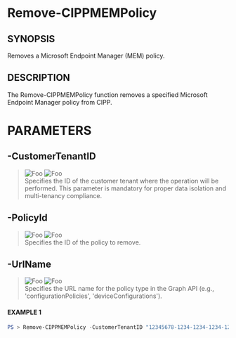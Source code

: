 # Remove-CIPPMEMPolicy
## SYNOPSIS
Removes a Microsoft Endpoint Manager (MEM) policy.
## DESCRIPTION
The Remove-CIPPMEMPolicy function removes a specified Microsoft Endpoint Manager policy from CIPP.
# PARAMETERS

## **-CustomerTenantID**
> ![Foo](https://img.shields.io/badge/Type-String-Blue?) ![Foo](https://img.shields.io/badge/Mandatory-TRUE-Red?) \
Specifies the ID of the customer tenant where the operation will be performed. This parameter is mandatory for proper data isolation and multi-tenancy compliance.

  ## **-PolicyId**
> ![Foo](https://img.shields.io/badge/Type-String-Blue?) ![Foo](https://img.shields.io/badge/Mandatory-TRUE-Red?) \
Specifies the ID of the policy to remove.

  ## **-UrlName**
> ![Foo](https://img.shields.io/badge/Type-String-Blue?) ![Foo](https://img.shields.io/badge/Mandatory-TRUE-Red?) \
Specifies the URL name for the policy type in the Graph API (e.g., 'configurationPolicies', 'deviceConfigurations').

 #### EXAMPLE 1
```powershell
PS > Remove-CIPPMEMPolicy -CustomerTenantID "12345678-1234-1234-1234-1234567890AB" -PolicyId "98765432-4321-4321-4321-BA0987654321" -UrlName "configurationPolicies"
```

